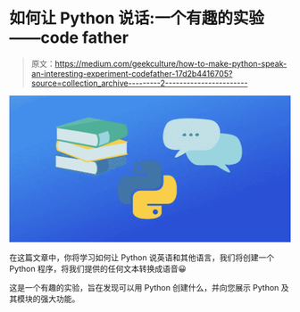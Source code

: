 # 如何让 Python 说话:一个有趣的实验——code father

> 原文：<https://medium.com/geekculture/how-to-make-python-speak-an-interesting-experiment-codefather-17d2b4416705?source=collection_archive---------2----------------------->

![](img/926f0c233fc3685fdedc9c08d842678d.png)

在这篇文章中，你将学习如何让 Python 说英语和其他语言，我们将创建一个 Python 程序，将我们提供的任何文本转换成语音😀

这是一个有趣的实验，旨在发现可以用 Python 创建什么，并向您展示 Python 及其模块的强大功能。